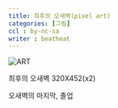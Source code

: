 ```yaml
---
title: 최후의 오새벽(pixel art)
categories: [그림]
ccl : by-nc-sa
writer : beatheat
---
```


![ART](https://cdn.discordapp.com/attachments/987651683687481394/1100071196671868989/ani.webp)   

최후의 오새벽 320X452(x2)

오새벽의 마지막, 졸업